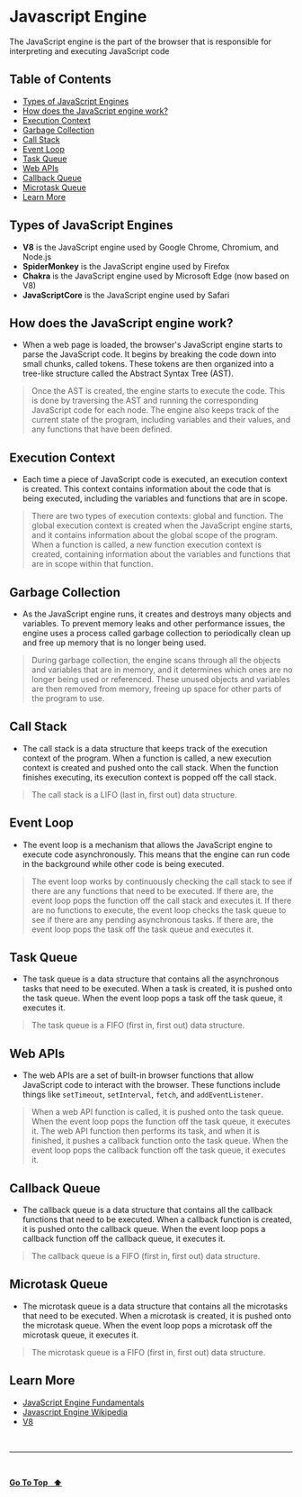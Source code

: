# Javascript Engine

The JavaScript engine is the part of the browser that is responsible for interpreting and executing JavaScript code

## Table of Contents

- [Types of JavaScript Engines](#types-of-javascript-engines)
- [How does the JavaScript engine work?](#how-does-the-javascript-engine-work)
- [Execution Context](#execution-context)
- [Garbage Collection](#garbage-collection)
- [Call Stack](#call-stack)
- [Event Loop](#event-loop)
- [Task Queue](#task-queue)
- [Web APIs](#web-apis)
- [Callback Queue](#callback-queue)
- [Microtask Queue](#microtask-queue)
- [Learn More](#learn-more)

## Types of JavaScript Engines

- **V8** is the JavaScript engine used by Google Chrome, Chromium, and Node.js
- **SpiderMonkey** is the JavaScript engine used by Firefox
- **Chakra** is the JavaScript engine used by Microsoft Edge (now based on V8)
- **JavaScriptCore** is the JavaScript engine used by Safari

## How does the JavaScript engine work?

- When a web page is loaded, the browser's JavaScript engine starts to parse the JavaScript code. It begins by breaking the code down into small chunks, called tokens. These tokens are then organized into a tree-like structure called the Abstract Syntax Tree (AST).

> Once the AST is created, the engine starts to execute the code. This is done by traversing the AST and running the corresponding JavaScript code for each node. The engine also keeps track of the current state of the program, including variables and their values, and any functions that have been defined.

## Execution Context

- Each time a piece of JavaScript code is executed, an execution context is created. This context contains information about the code that is being executed, including the variables and functions that are in scope.

> There are two types of execution contexts: global and function. The global execution context is created when the JavaScript engine starts, and it contains information about the global scope of the program. When a function is called, a new function execution context is created, containing information about the variables and functions that are in scope within that function.

## Garbage Collection

- As the JavaScript engine runs, it creates and destroys many objects and variables. To prevent memory leaks and other performance issues, the engine uses a process called garbage collection to periodically clean up and free up memory that is no longer being used.

> During garbage collection, the engine scans through all the objects and variables that are in memory, and it determines which ones are no longer being used or referenced. These unused objects and variables are then removed from memory, freeing up space for other parts of the program to use.

## Call Stack

- The call stack is a data structure that keeps track of the execution context of the program. When a function is called, a new execution context is created and pushed onto the call stack. When the function finishes executing, its execution context is popped off the call stack.

> The call stack is a LIFO (last in, first out) data structure.

## Event Loop

- The event loop is a mechanism that allows the JavaScript engine to execute code asynchronously. This means that the engine can run code in the background while other code is being executed.

> The event loop works by continuously checking the call stack to see if there are any functions that need to be executed. If there are, the event loop pops the function off the call stack and executes it. If there are no functions to execute, the event loop checks the task queue to see if there are any pending asynchronous tasks. If there are, the event loop pops the task off the task queue and executes it.

## Task Queue

- The task queue is a data structure that contains all the asynchronous tasks that need to be executed. When a task is created, it is pushed onto the task queue. When the event loop pops a task off the task queue, it executes it.

> The task queue is a FIFO (first in, first out) data structure.

## Web APIs

- The web APIs are a set of built-in browser functions that allow JavaScript code to interact with the browser. These functions include things like `setTimeout`, `setInterval`, `fetch`, and `addEventListener`.

> When a web API function is called, it is pushed onto the task queue. When the event loop pops the function off the task queue, it executes it. The web API function then performs its task, and when it is finished, it pushes a callback function onto the task queue. When the event loop pops the callback function off the task queue, it executes it.

## Callback Queue

- The callback queue is a data structure that contains all the callback functions that need to be executed. When a callback function is created, it is pushed onto the callback queue. When the event loop pops a callback function off the callback queue, it executes it.

> The callback queue is a FIFO (first in, first out) data structure.

## Microtask Queue

- The microtask queue is a data structure that contains all the microtasks that need to be executed. When a microtask is created, it is pushed onto the microtask queue. When the event loop pops a microtask off the microtask queue, it executes it.

> The microtask queue is a FIFO (first in, first out) data structure.

## Learn More

- [JavaScript Engine Fundamentals](https://blog.sessionstack.com/how-does-javascript-actually-work-part-1-b0bacc073cf)
- [Javascript Engine Wikipedia](https://en.wikipedia.org/wiki/JavaScript_engine#:~:text=A%20JavaScript%20engine%20is%20a,every%20major%20browser%20has%20one.)
- [V8](https://v8.dev/)

&nbsp;

---

&nbsp;

[**Go To Top &nbsp; ⬆️**](#javascript-engine)
